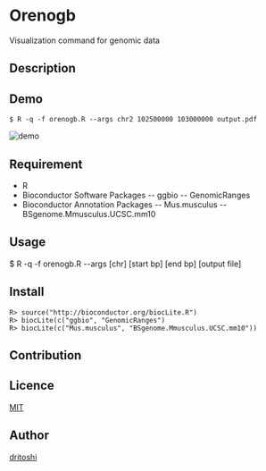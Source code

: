 Orenogb
====

Visualization command for genomic data

## Description


## Demo

    $ R -q -f orenogb.R --args chr2 102500000 103000000 output.pdf

![demo](demo.jpg)

## Requirement
- R
- Bioconductor Software Packages
-- ggbio
-- GenomicRanges
- Bioconductor Annotation Packages
-- Mus.musculus
-- BSgenome.Mmusculus.UCSC.mm10

## Usage
$ R -q -f orenogb.R --args [chr] [start bp] [end bp] [output file]

## Install

    R> source("http://bioconductor.org/biocLite.R")
    R> biocLite(c("ggbio", "GenomicRanges")
    R> biocLite(c("Mus.musculus", "BSgenome.Mmusculus.UCSC.mm10"))

## Contribution

## Licence

[MIT](https://github.com/dritoshi/tool/blob/master/LICENCE)

## Author

[dritoshi](https://github.com/dritoshi)
